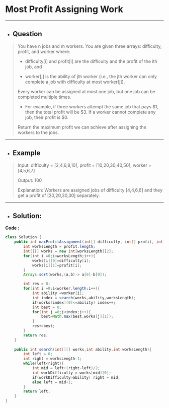 # Most Profit Assigning Work
---
- ## Question
>You have n jobs and m workers. You are given three arrays: difficulty, profit, and worker where:
>
>- difficulty[i] and profit[i] are the difficulty and the profit of the ith job, and
>
>- worker[j] is the ability of jth worker (i.e., the jth worker can only complete a job with difficulty at most worker[j]).
>
>Every worker can be assigned at most one job, but one job can be completed multiple times.
>
>- For example, if three workers attempt the same job that pays $1, then the total profit will be $3. If a worker cannot complete any job, their profit is $0.
>
>Return the maximum profit we can achieve after assigning the workers to the jobs.
---
- ## Example 
>Input: difficulty = [2,4,6,8,10], profit = [10,20,30,40,50], worker = [4,5,6,7]
>
>Output: 100
>
>Explanation: Workers are assigned jobs of difficulty [4,4,6,6] and they get a profit of [20,20,30,30] separately.
---
- ## Solution:
**Code :**
```java
class Solution {
    public int maxProfitAssignment(int[] difficulty, int[] profit, int[] worker) {
        int worksLength = profit.length;
        int[][] works = new int[worksLength][2];
        for(int i =0;i<worksLength;i++){
            works[i][0]=difficulty[i];
            works[i][1]=profit[i];
        }
        Arrays.sort(works,(a,b)-> a[0]-b[0]);

        int res = 0;
        for(int i =0;i<worker.length;i++){
            int ability =worker[i];
            int index = search(works,ability,worksLength);
            if(works[index][0]<=ability) index++;
            int best = 0;
            for(int j =0;j<index;j++){
                best=Math.max(best,works[j][1]);
            }
            res+=best;
        }
        return res;
    }
    
    public int search(int[][] works,int ability,int worksLength){
        int left = 0;
        int right = worksLength-1;
        while(left<right){
            int mid = left+(right-left)/2;
            int workDifficulty = works[mid][0];
            if(workDifficulty>ability) right = mid;
            else left = mid+1;
        }
        return left;
    }
}
